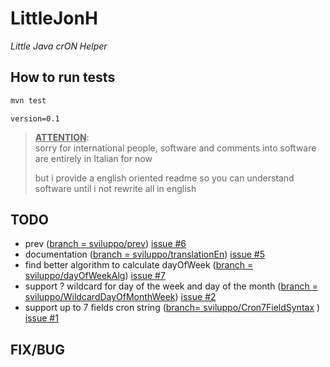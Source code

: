 # LittleJonH
*Little Java crON Helper*

## How to run tests

```bash
mvn test
```

`version=0.1`

> **<u>ATTENTION</u>**:  
> sorry for international people, software and comments into software are entirely in Italian for now  
>
> but i provide a english oriented readme so you can understand software until i not rewrite all in english

## TODO

- prev ([branch = sviluppo/prev](https://github.com/PsykeDady/LittleJonH/tree/sviluppo/prev)) [issue #6](https://github.com/PsykeDady/LittleJonH/issues/6)
- documentation ([branch = sviluppo/translationEn](https://github.com/PsykeDady/LittleJonH/tree/sviluppo/translationEn)) [issue #5](https://github.com/PsykeDady/LittleJonH/issues/5)
- find better algorithm to calculate dayOfWeek ([branch = sviluppo/dayOfWeekAlg](https://github.com/PsykeDady/LittleJonH/tree/sviluppo/dayOfWeekAlg)) [issue #7](https://github.com/PsykeDady/LittleJonH/issues/7)
- support ? wildcard for day of the week and day of the month ([branch = sviluppo/WildcardDayOfMonthWeek](https://github.com/PsykeDady/LittleJonH/tree/sviluppo/WildcardDayOfMonthWeek)) [issue #2](https://github.com/PsykeDady/LittleJonH/issues/2)
- support up to 7 fields cron string ([branch= sviluppo/Cron7FieldSyntax](https://github.com/PsykeDady/LittleJonH/tree/sviluppo/Cron7FieldSyntax) ) [issue #1](https://github.com/PsykeDady/LittleJonH/issues/1)

## FIX/BUG

